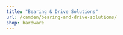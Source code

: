 ```yaml
---
title: "Bearing & Drive Solutions"
url: /camden/bearing-and-drive-solutions/
shop: hardware
---
```

